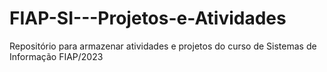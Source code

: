 # FIAP-SI---Projetos-e-Atividades
Repositório para armazenar atividades e projetos do curso de Sistemas de Informação FIAP/2023
